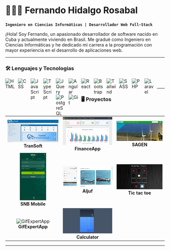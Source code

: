 # 👨🏻‍💻 Fernando Hidalgo Rosabal

**`Ingeniero en Ciencias Informáticas | Desarrollador Web Full-Stack`**

¡Hola! Soy Fernando, un apasionado desarrollador de software nacido en Cuba y actualmente viviendo en Brasil. Me gradué como Ingeniero en Ciencias Informáticas y he dedicado mi carrera a la programación con mayor experiencia en el desarrollo de aplicaciones web.

---

### 🛠️ Lenguajes y Tecnologías

<img align="left" alt="HTML" title="HTML" width="30px" style="padding-right: 10px;" src="https://cdn.jsdelivr.net/gh/devicons/devicon@latest/icons/html5/html5-original.svg" />
<img align="left" alt="CSS" title="CSS" width="30px" style="padding-right: 10px;" src="https://cdn.jsdelivr.net/gh/devicons/devicon@latest/icons/css3/css3-original.svg" />
<img align="left" alt="JavaScript" title="JavaScript" width="30px" style="padding-right: 10px;" src="https://cdn.jsdelivr.net/gh/devicons/devicon@latest/icons/javascript/javascript-original.svg" />
<img align="left" alt="TypeScript" title="TypeScript" width="30px" style="padding-right: 10px;" src="https://cdn.jsdelivr.net/gh/devicons/devicon@latest/icons/typescript/typescript-original.svg" />
<img align="left" alt="JQuery" title="JQuery" width="30px" style="padding-right: 10px;" src="https://cdn.jsdelivr.net/gh/devicons/devicon@latest/icons/jquery/jquery-original.svg" />
<img align="left" alt="Angular" title="Angular" width="30px" style="padding-right: 10px;" src="https://cdn.jsdelivr.net/gh/devicons/devicon@latest/icons/angular/angular-original.svg" />
<img align="left" alt="React" title="React" width="30px" style="padding-right: 10px;" src="https://cdn.jsdelivr.net/gh/devicons/devicon@latest/icons/react/react-original.svg" />
<img align="left" alt="Bootstrap" title="Bootstrap" width="30px" style="padding-right: 10px;" src="https://cdn.jsdelivr.net/gh/devicons/devicon@latest/icons/bootstrap/bootstrap-original.svg" />
<img align="left" alt="Tailwind" title="Tailwind" width="30px" style="padding-right: 10px;" src="https://cdn.jsdelivr.net/gh/devicons/devicon@latest/icons/tailwindcss/tailwindcss-original.svg" />
<img align="left" alt="SASS" title="SASS" width="30px" style="padding-right: 10px;" src="https://cdn.jsdelivr.net/gh/devicons/devicon@latest/icons/sass/sass-original.svg" />
<img align="left" alt="PHP" title="PHP" width="30px" style="padding-right: 10px;" src="https://cdn.jsdelivr.net/gh/devicons/devicon@latest/icons/php/php-original.svg" />
<img align="left" alt="Laravel" title="Laravel" width="30px" style="padding-right: 10px;" src="https://cdn.jsdelivr.net/gh/devicons/devicon@latest/icons/laravel/laravel-original.svg" />
<img align="left" alt="PostgreSQL" title="PostgreSQL" width="30px" style="padding-right: 10px;" src="https://cdn.jsdelivr.net/gh/devicons/devicon/icons/postgresql/postgresql-original.svg" />
<img align="left" alt="Git" title="Git" width="30px" style="padding-right: 10px;" src="https://cdn.jsdelivr.net/gh/devicons/devicon@latest/icons/git/git-original.svg" />

<br/>

---

### 🖥️ **Proyectos**

<table>
  <tr>
    <td align="center">
      <img src="./assets/projects_screenshots/TranSoft.png" alt="TranSoft" width="200px" /><br />
      <strong>TranSoft</strong>
    </td>
    <td align="center">
      <img src="./assets/projects_screenshots/FinanceApp.png" alt="FinanceApp" width="200px" /><br />
      <strong>FinanceApp</strong>
    </td>
    <td align="center">
      <img src="./assets/projects_screenshots/SAGEN.jpg" alt="SAGEN" width="200px" /><br />
      <strong>SAGEN</strong>
    </td>
  </tr>
  <tr>
    <td align="center">
      <img src="./assets/projects_screenshots/SNB Mobile.png" alt="SNB Mobile" height="150px" /><br />
      <strong>SNB Mobile</strong>
    </td>
    <td align="center">
      <img src="./assets/projects_screenshots/Aljuf.png" alt="Aljuf" width="200px" /><br />
      <strong>Aljuf</strong>
    </td>
    <td align="center">
      <img src="./assets/projects_screenshots/Tic tac toe.png" alt="Tic tac toe" width="200px" /><br />
      <strong>Tic tac toe</strong>
    </td>
  </tr>
  <tr>
    <td align="center">
      <img src="./assets/projects_screenshots/GifExpertApp.png.png" alt="GifExpertApp" width="200px" /><br />
      <strong>GifExpertApp</strong>
    </td>
    <td align="center">
      <img src="./assets/projects_screenshots/Calculator.png" alt="Calculator" width="200px" /><br />
      <strong>Calculator</strong>
    </td>
  </tr>
</table>

---
